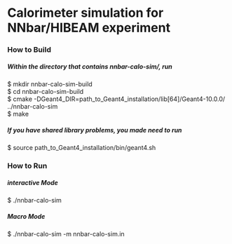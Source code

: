 # Calorimeter simulation for NNbar/HIBEAM experiment


<h3>How to Build</h3>

<h5>Within the directory that contains nnbar-calo-sim/, run </h5>
  
$ mkdir nnbar-calo-sim-build <br>
$ cd nnbar-calo-sim-build  <br>
$ cmake -DGeant4_DIR=path_to_Geant4_installation/lib[64]/Geant4-10.0.0/ ../nnbar-calo-sim <br>
$ make <br>              

<h5>If you have shared library problems, you made need to run </h5>

$ source path_to_Geant4_installation/bin/geant4.sh 

<h3>How to Run</h3>

<h5>interactive Mode</h5>

$ ./nnbar-calo-sim

<h5>Macro Mode</h5>

$ ./nnbar-calo-sim -m nnbar-calo-sim.in
